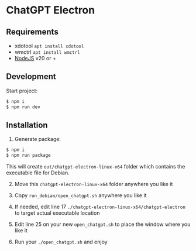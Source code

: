 # ChatGPT Electron

## Requirements

- xdotool `apt install xdotool`
- wmctrl `apt install wmctrl`
- [NodeJS](https://nodejs.org) v20 or +

## Development

Start project:

```sh
$ npm i
$ npm run dev
```

## Installation

1. Generate package:
```sh
$ npm i
$ npm run package
```
This will create `out/chatgpt-electron-linux-x64` folder which contains the executable file for Debian.

2. Move this `chatgpt-electron-linux-x64` folder anywhere you like it

3. Copy `run_debian/open_chatgpt.sh` anywhere you like it

4. If needed, edit line 17 `./chatgpt-electron-linux-x64/chatgpt-electron` to target actual executable location

5. Edit line 25 on your new `open_chatgpt.sh` to place the window where you like it

6. Run your `./open_chatgpt.sh` and enjoy
